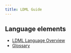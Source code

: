 ```yaml
---
title: LDML Guide
---
```


## Language elements

* [LDML Language Overview](overview)
* [Glossary](glossary)
